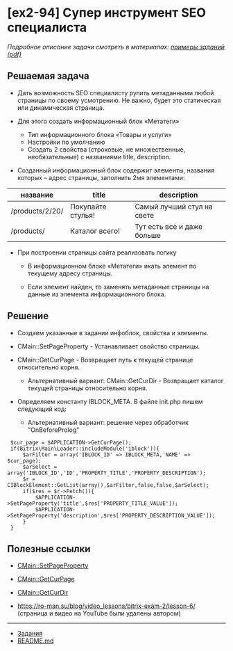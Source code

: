 # [ex2-94] Супер инструмент SEO специалиста

*Подробное описание задачи смотреть в материалах: [примеры заданий (pdf)](../pubinfo/Ex2AllType.pdf)*

## Решаемая задача

* Дать возможность SEO специалисту рулить метаданными любой страницы по своему усмотрению. Не важно, будет это статическая или динамическая страница.

* Для этого создать информационный блок «Метатеги»
    * Тип информационного блока «Товары и услуги»
    * Настройки по умолчанию
    * Создать 2 свойства (строковые, не множественные, необязательные) с названиями title, description.
    
* Созданный информационный блок содержит элементы, названия которых – адрес страницы, заполнить 2мя элементами:

| название | title | description |
| ----- | ----- | ----- |
| /products/2/20/ | Покупайте стулья! | Самый лучший стул на свете |
| /products/ | Каталог всего! | Тут есть все и даже больше |

* При построении страницы сайта реализовать логику

    * В информационном блоке «Метатеги» икать элемент по текущему адресу страницы.
    
    * Если элемент найден, то заменять метаданные страницы на данные из элемента информационного блока.

## Решение

* Создаем указанные в задании инфоблок, свойства и элементы.

* CMain::SetPageProperty - Устанавливает свойство страницы.

* CMain::GetCurPage - Возвращает путь к текущей странице относительно корня.
    * Альтернативный вариант: CMain::GetCurDir - Возвращает каталог текущей страницы относительно корня.

* Определяем константу IBLOCK_META. В файле init.php пишем следующий код:
    * Альтернативный вариант: решение через обработчик "OnBeforeProlog"

```
 $cur_page = $APPLICATION->GetCurPage();
 if(Bitrix\Main\Loader::includeModule('iblock')){
     $arFilter = array('IBLOCK_ID' => IBLOCK_META,'NAME' => $cur_page);
     $arSelect = array('IBLOCK_ID','ID','PROPERTY_TITLE','PROPERTY_DESCRIPTION');
     $r = CIBlockElement::GetList(array(),$arFilter,false,false,$arSelect);
     if($res = $r->Fetch()){
         $APPLICATION->SetPageProperty('title',$res['PROPERTY_TITLE_VALUE']);
         $APPLICATION->SetPageProperty('description',$res['PROPERTY_DESCRIPTION_VALUE']);
     }
 }
```    

## Полезные ссылки

* [CMain::SetPageProperty](https://dev.1c-bitrix.ru/api_help/main/reference/cmain/setpageproperty.php)
* [CMain::GetCurPage](https://dev.1c-bitrix.ru/api_help/main/reference/cmain/getcurpage.php)
* [CMain::GetCurDir](https://dev.1c-bitrix.ru/api_help/main/reference/cmain/getcurdir.php)

* https://ro-man.su/blog/video_lessons/bitrix-exam-2/lesson-6/ (страница и видео на YouTube были удалены автором)

____
* [Задания](tasks.md)
* [README.md](../../README.md)